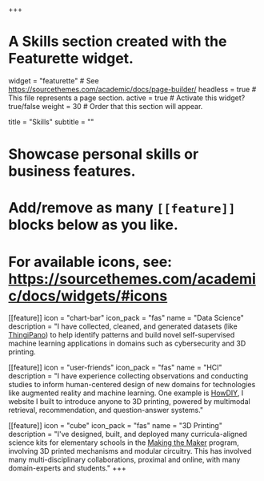 +++
# A Skills section created with the Featurette widget.
widget = "featurette"  # See https://sourcethemes.com/academic/docs/page-builder/
headless = true  # This file represents a page section.
active = true  # Activate this widget? true/false
weight = 30  # Order that this section will appear.

title = "Skills"
subtitle = ""

# Showcase personal skills or business features.
# 
# Add/remove as many `[[feature]]` blocks below as you like.
# 
# For available icons, see: https://sourcethemes.com/academic/docs/widgets/#icons
  
[[feature]]
  icon = "chart-bar"
  icon_pack = "fas"
  name = "Data Science"
  description = "I have collected, cleaned, and generated datasets (like [ThingiPano](https://github.com/Alexander-Berman/ThingiPano)) to help identify patterns and build novel self-supervised machine learning applications in domains such as cybersecurity and 3D printing.

[[feature]]
  icon = "user-friends"
  icon_pack = "fas"
  name = "HCI"
  description = "I have experience collecting observations and conducting studies to inform human-centered design of new domains for technologies like augmented reality and machine learning. One example is [HowDIY](https://HowDIY.xyz), I website I built to introduce anyone to 3D printing, powered by multimodal retrieval, recommendation, and question-answer systems."

[[feature]]
  icon = "cube"
  icon_pack = "fas"
  name = "3D Printing"
  description = "I've designed, built, and deployed many curricula-aligned science kits for elementary schools in the [Making the Maker](https://profquek.wixsite.com/website) program, involving 3D printed mechanisms and modular circuitry. This has involved many multi-disciplinary collaborations, proximal and online, with many domain-experts and students."
+++
